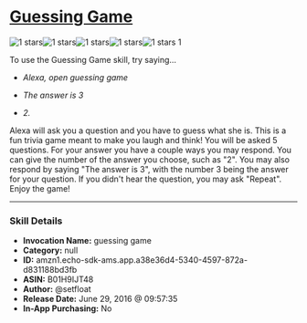 # [Guessing Game](http://alexa.amazon.com/#skills/amzn1.echo-sdk-ams.app.a38e36d4-5340-4597-872a-d831188bd3fb)
![1 stars](../../images/ic_star_black_18dp_1x.png)![1 stars](../../images/ic_star_border_black_18dp_1x.png)![1 stars](../../images/ic_star_border_black_18dp_1x.png)![1 stars](../../images/ic_star_border_black_18dp_1x.png)![1 stars](../../images/ic_star_border_black_18dp_1x.png) 1

To use the Guessing Game skill, try saying...

* *Alexa, open guessing game*

* *The answer is 3*

* *2.*

Alexa will ask you a question and you have to guess what she is.  This is a fun trivia game meant to make you laugh and think!
You will be asked 5 questions.  For your answer you have a couple ways you may respond. You can give the number of the answer you choose, such as "2". You may also respond by saying "The answer is 3",  with the number 3 being the answer for your question.  If you didn't hear the question, you may ask "Repeat".
Enjoy the game!

***

### Skill Details

* **Invocation Name:** guessing game
* **Category:** null
* **ID:** amzn1.echo-sdk-ams.app.a38e36d4-5340-4597-872a-d831188bd3fb
* **ASIN:** B01H9IJT48
* **Author:** @setfloat
* **Release Date:** June 29, 2016 @ 09:57:35
* **In-App Purchasing:** No
